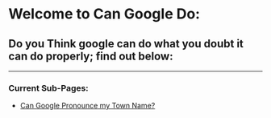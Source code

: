 # Welcome to Can Google Do:
## Do you Think google can do what you doubt it can do properly; find out below:

** **
### Current Sub-Pages:
- [Can Google Pronounce my Town Name?](https://cangoogle.github.io/pronounce/mytownname)
